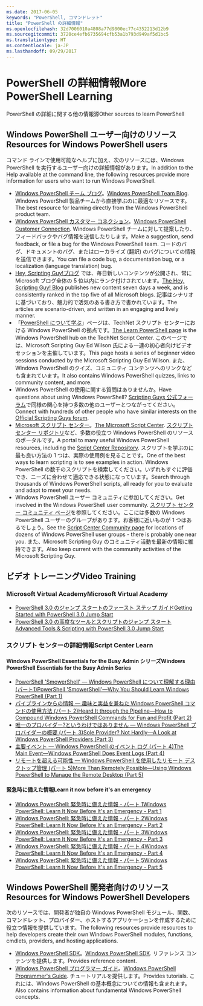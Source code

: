 ```yaml
---
ms.date: 2017-06-05
keywords: "PowerShell, コマンドレット"
title: "PowerShell の詳細情報"
ms.openlocfilehash: 32d7006010a4808a77d9800ec77c4352213d12b9
ms.sourcegitcommit: 3720ce4efb6735694cfb53a1b793d949af5d1bc5
ms.translationtype: HT
ms.contentlocale: ja-JP
ms.lasthandoff: 09/29/2017
---
```

# <a name="more-powershell-learning"></a><span data-ttu-id="0485e-103">PowerShell の詳細情報</span><span class="sxs-lookup"><span data-stu-id="0485e-103">More PowerShell Learning</span></span>

<span data-ttu-id="0485e-104">PowerShell の詳細に関する他の情報源</span><span class="sxs-lookup"><span data-stu-id="0485e-104">Other sources to learn PowerShell</span></span>  

## <a name="resources-for-windows-powershell-users"></a><span data-ttu-id="0485e-105">Windows PowerShell ユーザー向けのリソース</span><span class="sxs-lookup"><span data-stu-id="0485e-105">Resources for Windows PowerShell users</span></span>

<span data-ttu-id="0485e-106">コマンド ラインで使用可能なヘルプに加え、次のリソースには、Windows PowerShell を実行するユーザー向けの詳細情報があります。</span><span class="sxs-lookup"><span data-stu-id="0485e-106">In addition to the Help available at the command line, the following resources provide more information for users who want to run Windows PowerShell.</span></span>

- <span data-ttu-id="0485e-107">[Windows PowerShell チーム ブログ](http://blogs.msdn.com/b/powershell/)。</span><span class="sxs-lookup"><span data-stu-id="0485e-107">[Windows PowerShell Team Blog](http://blogs.msdn.com/b/powershell/).</span></span> <span data-ttu-id="0485e-108">Windows PowerShell 製品チームから直接学ぶのに最適なリソースです。</span><span class="sxs-lookup"><span data-stu-id="0485e-108">The best resource for learning directly from the Windows PowerShell product team.</span></span>
- <span data-ttu-id="0485e-109">[Windows PowerShell カスタマー コネクション](http://Connect.Microsoft.com/PowerShell)。</span><span class="sxs-lookup"><span data-stu-id="0485e-109">[Windows PowerShell Customer Connection](http://Connect.Microsoft.com/PowerShell).</span></span> <span data-ttu-id="0485e-110">Windows PowerShell チームに対して提案したり、フィードバックやバグ情報を送信したりします。</span><span class="sxs-lookup"><span data-stu-id="0485e-110">Make a suggestion, send feedback, or file a bug for the Windows PowerShell team.</span></span> <span data-ttu-id="0485e-111">コードのバグ、ドキュメントのバグ、またはローカライズ (翻訳) のバグについての情報を送信できます。</span><span class="sxs-lookup"><span data-stu-id="0485e-111">You can file a code bug, a documentation bug, or a localization (language translation) bug.</span></span>
- <span data-ttu-id="0485e-112">[Hey, Scripting Guy!ブログ](https://blogs.technet.microsoft.com/heyscriptingguy/) では、毎日新しいコンテンツが公開され、常に Microsoft ブログ全体の 5 位以内にランク付けされています。</span><span class="sxs-lookup"><span data-stu-id="0485e-112">[The Hey, Scripting Guy! Blog](https://blogs.technet.microsoft.com/heyscriptingguy/) publishes new content seven days a week, and is consistently ranked in the top five of all Microsoft blogs.</span></span> <span data-ttu-id="0485e-113">記事はシナリオに基づいており、魅力的で活気のある書き方で書かれています。</span><span class="sxs-lookup"><span data-stu-id="0485e-113">The articles are scenario-driven, and written in an engaging and lively manner.</span></span>
- <span data-ttu-id="0485e-114">「[PowerShell について学ぶ](https://blogs.technet.microsoft.com/heyscriptingguy/2015/01/04/weekend-scripter-the-best-ways-to-learn-powershell/)」ページは、TechNet スクリプト センターにおける Windows PowerShell の拠点です。</span><span class="sxs-lookup"><span data-stu-id="0485e-114">[The Learn PowerShell page](https://blogs.technet.microsoft.com/heyscriptingguy/2015/01/04/weekend-scripter-the-best-ways-to-learn-powershell/) is the Windows PowerShell hub on the TechNet Script Center.</span></span> <span data-ttu-id="0485e-115">このページでは、Microsoft Scripting Guy Ed Wilson 氏による一連の初心者向けビデオ セッションを主催しています。</span><span class="sxs-lookup"><span data-stu-id="0485e-115">This page hosts a series of beginner video sessions conducted by the Microsoft Scripting Guy Ed Wilson.</span></span> <span data-ttu-id="0485e-116">また、Windows PowerShell のクイズ、コミュニティ コンテンツへのリンクなども含まれています。</span><span class="sxs-lookup"><span data-stu-id="0485e-116">It also contains Windows PowerShell quizzes, links to community content, and more.</span></span>
- <span data-ttu-id="0485e-117">Windows PowerShell の使用に関する質問はありませんか。</span><span class="sxs-lookup"><span data-stu-id="0485e-117">Have questions about using Windows PowerShell?</span></span> <span data-ttu-id="0485e-118">[Scripting Guys 公式フォーラム](http://social.technet.microsoft.com/forums/itcg/threads/)で同様の関心を持つ多数の他のユーザーとつながってください。</span><span class="sxs-lookup"><span data-stu-id="0485e-118">Connect with hundreds of other people who have similar interests on the [Official Scripting Guys forum](http://social.technet.microsoft.com/forums/itcg/threads/).</span></span>
- <span data-ttu-id="0485e-119">[Microsoft スクリプト センター](https://technet.microsoft.com/scriptcenter)。</span><span class="sxs-lookup"><span data-stu-id="0485e-119">[The Microsoft Script Center](https://technet.microsoft.com/scriptcenter).</span></span> <span data-ttu-id="0485e-120">[スクリプト センター リポジトリ](http://gallery.technet.microsoft.com/scriptcenter/)など、多数の役立つ Windows PowerShell のリソースのポータルです。</span><span class="sxs-lookup"><span data-stu-id="0485e-120">A portal to many useful Windows PowerShell resources, including the [Script Center Repository](http://gallery.technet.microsoft.com/scriptcenter/).</span></span> <span data-ttu-id="0485e-121">スクリプトを学ぶのに最も良い方法の 1 つは、実際の使用例を見ることです。</span><span class="sxs-lookup"><span data-stu-id="0485e-121">One of the best ways to learn scripting is to see examples in action.</span></span> <span data-ttu-id="0485e-122">Windows PowerShell の数千のスクリプトを検索してください。いずれもすぐに評価でき、ニーズに合わせて適応できる状態になっています。</span><span class="sxs-lookup"><span data-stu-id="0485e-122">Search through thousands of Windows PowerShell scripts, all ready for you to evaluate and adapt to meet your needs.</span></span>
- <span data-ttu-id="0485e-123">Windows PowerShell ユーザー コミュニティに参加してください。</span><span class="sxs-lookup"><span data-stu-id="0485e-123">Get involved in the Windows PowerShell user community.</span></span> <span data-ttu-id="0485e-124">[スクリプト センター コミュニティ ページ](https://technet.microsoft.com/scriptcenter/hh182567.aspx)を参照してください。ここには多数の Windows PowerShell ユーザーのグループがあります。お客様に近いものが 1 つはあるでしょう。</span><span class="sxs-lookup"><span data-stu-id="0485e-124">See the [Script Center Community page](https://technet.microsoft.com/scriptcenter/hh182567.aspx) for locations of dozens of Windows PowerShell user groups - there is probably one near you.</span></span> <span data-ttu-id="0485e-125">また、Microsoft Scripting Guy のコミュニティ活動を最新の情報に維持できます。</span><span class="sxs-lookup"><span data-stu-id="0485e-125">Also keep current with the community activities of the Microsoft Scripting Guy.</span></span>

## <a name="video-training"></a><span data-ttu-id="0485e-126">ビデオ トレーニング</span><span class="sxs-lookup"><span data-stu-id="0485e-126">Video Training</span></span>

### <a name="microsoft-virtual-academy"></a><span data-ttu-id="0485e-127">Microsoft Virtual Academy</span><span class="sxs-lookup"><span data-stu-id="0485e-127">Microsoft Virtual Academy</span></span>
- [<span data-ttu-id="0485e-128">PowerShell 3.0 のジャンプ スタートのファースト ステップ ガイド</span><span class="sxs-lookup"><span data-stu-id="0485e-128">Getting Started with PowerShell 3.0 Jump Start</span></span>](https://mva.microsoft.com/en-US/training-courses/getting-started-with-powershell-30-jump-start-8276)
- [<span data-ttu-id="0485e-129">PowerShell 3.0 の高度なツールとスクリプトのジャンプ スタート</span><span class="sxs-lookup"><span data-stu-id="0485e-129">Advanced Tools & Scripting with PowerShell 3.0 Jump Start</span></span>](https://mva.microsoft.com/en-US/training-courses/advanced-tools-scripting-with-powershell-30-jump-start-8231)

### <a name="script-center-learn"></a><span data-ttu-id="0485e-130">スクリプト センターの詳細情報</span><span class="sxs-lookup"><span data-stu-id="0485e-130">Script Center Learn</span></span>
#### <a name="windows-powershell-essentials-for-the-busy-admin-series"></a><span data-ttu-id="0485e-131">Windows PowerShell Essentials for the Busy Admin シリーズ</span><span class="sxs-lookup"><span data-stu-id="0485e-131">Windows PowerShell Essentials for the Busy Admin Series</span></span>
- [<span data-ttu-id="0485e-132">PowerShell 'SmowerShell' — Windows PowerShell について理解する理由 &#40;パート1&#41;</span><span class="sxs-lookup"><span data-stu-id="0485e-132">PowerShell 'SmowerShell'—Why You Should Learn Windows PowerShell &#40;Part 1&#41;</span></span>](http://dlbmodigital.microsoft.com/webcasts/wmv/23976_Dnl_L.wmv)
- [<span data-ttu-id="0485e-133">パイプラインからの情報 — 趣味と実益を兼ねた Windows PowerShell コマンドの使用方法 &#40;パート 2&#41;</span><span class="sxs-lookup"><span data-stu-id="0485e-133">Heard It through the Pipeline—How to Compound Windows PowerShell Commands for Fun and Profit &#40;Part 2&#41;</span></span>](http://dlbmodigital.microsoft.com/webcasts/wmv/23977_Dnl_L.wmv)
- [<span data-ttu-id="0485e-134">唯一のプロバイダー?というわけではありません — Windows PowerShell プロバイダーの概要 &#40;パート 3&#41;</span><span class="sxs-lookup"><span data-stu-id="0485e-134">Sole Provider? Not Hardly—A Look at Windows PowerShell Providers &#40;Part 3&#41;</span></span>](http://dlbmodigital.microsoft.com/webcasts/wmv/23978_Dnl_L.wmv)
- [<span data-ttu-id="0485e-135">主要イベント — Windows PowerShell のイベント ログ &#40;パート 4&#41;</span><span class="sxs-lookup"><span data-stu-id="0485e-135">The Main Event—Windows PowerShell Does Event Logs &#40;Part 4&#41;</span></span>](http://dlbmodigital.microsoft.com/webcasts/wmv/23979_Dnl_L.wmv)
- [<span data-ttu-id="0485e-136">リモートを超える可能性 — Windows PowerShell を使用したリモート デスクトップ管理 &#40;パート 5&#41;</span><span class="sxs-lookup"><span data-stu-id="0485e-136">More Than Remotely Possible—Using Windows PowerShell to Manage the Remote Desktop &#40;Part 5&#41;</span></span>](http://dlbmodigital.microsoft.com/webcasts/wmv/23980_Dnl_L.wmv)

#### <a name="learn-it-now-before-its-an-emergency"></a><span data-ttu-id="0485e-137">緊急時に備えた情報</span><span class="sxs-lookup"><span data-stu-id="0485e-137">Learn it now before it's an emergency</span></span>
- [<span data-ttu-id="0485e-138">Windows PowerShell: 緊急時に備えた情報 - パート 1</span><span class="sxs-lookup"><span data-stu-id="0485e-138">Windows PowerShell: Learn It Now Before It's an Emergency - Part 1</span></span>](http://dlbmodigital.microsoft.com/webcasts/wmv/1032481530_Dnl_L.wmv)
- [<span data-ttu-id="0485e-139">Windows PowerShell: 緊急時に備えた情報 - パート 2</span><span class="sxs-lookup"><span data-stu-id="0485e-139">Windows PowerShell: Learn It Now Before It's an Emergency - Part 2</span></span>](http://dlbmodigital.microsoft.com/webcasts/wmv/1032481542_Dnl_L.wmv)
- [<span data-ttu-id="0485e-140">Windows PowerShell: 緊急時に備えた情報 - パート 3</span><span class="sxs-lookup"><span data-stu-id="0485e-140">Windows PowerShell: Learn It Now Before It's an Emergency - Part 3</span></span>](http://dlbmodigital.microsoft.com/webcasts/wmv/1032481548_Dnl_L.wmv)
- [<span data-ttu-id="0485e-141">Windows PowerShell: 緊急時に備えた情報 - パート 4</span><span class="sxs-lookup"><span data-stu-id="0485e-141">Windows PowerShell: Learn It Now Before It's an Emergency - Part 4</span></span>](http://dlbmodigital.microsoft.com/webcasts/wmv/1032481552_Dnl_L.wmv)
- [<span data-ttu-id="0485e-142">Windows PowerShell: 緊急時に備えた情報 - パート 5</span><span class="sxs-lookup"><span data-stu-id="0485e-142">Windows PowerShell: Learn It Now Before It's an Emergency - Part 5</span></span>](http://dlbmodigital.microsoft.com/webcasts/wmv/1032481554_Dnl_L.wmv)

## <a name="resources-for-windows-powershell-developers"></a><span data-ttu-id="0485e-143">Windows PowerShell 開発者向けのリソース</span><span class="sxs-lookup"><span data-stu-id="0485e-143">Resources for Windows PowerShell Developers</span></span>

<span data-ttu-id="0485e-144">次のリソースでは、開発者が独自の Windows PowerShell モジュール、関数、コマンドレット、プロバイダー、ホストするアプリケーションを作成するために役立つ情報を提供しています。</span><span class="sxs-lookup"><span data-stu-id="0485e-144">The following resources provide resources to help developers create their own Windows PowerShell modules, functions, cmdlets, providers, and hosting applications.</span></span>

- <span data-ttu-id="0485e-145">[Windows PowerShell SDK](http://go.microsoft.com/fwlink/p/?LinkID=89595)。</span><span class="sxs-lookup"><span data-stu-id="0485e-145">[Windows PowerShell SDK](http://go.microsoft.com/fwlink/p/?LinkID=89595).</span></span> <span data-ttu-id="0485e-146">リファレンス コンテンツを提供します。</span><span class="sxs-lookup"><span data-stu-id="0485e-146">Provides reference content.</span></span>
- <span data-ttu-id="0485e-147">[Windows PowerShell プログラマー ガイド](http://go.microsoft.com/fwlink/p/?LinkID=89596)。</span><span class="sxs-lookup"><span data-stu-id="0485e-147">[Windows PowerShell Programmer's Guide](http://go.microsoft.com/fwlink/p/?LinkID=89596).</span></span> <span data-ttu-id="0485e-148">チュートリアルを提供します。</span><span class="sxs-lookup"><span data-stu-id="0485e-148">Provides tutorials.</span></span> <span data-ttu-id="0485e-149">これには、Windows PowerShell の基本概念についての情報も含まれます。</span><span class="sxs-lookup"><span data-stu-id="0485e-149">Also contains information about fundamental Windows PowerShell concepts.</span></span>

